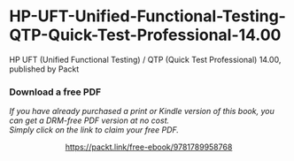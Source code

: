 # HP-UFT-Unified-Functional-Testing-QTP-Quick-Test-Professional-14.00
HP UFT (Unified Functional Testing) / QTP (Quick Test Professional) 14.00, published by Packt
### Download a free PDF

 <i>If you have already purchased a print or Kindle version of this book, you can get a DRM-free PDF version at no cost.<br>Simply click on the link to claim your free PDF.</i>
<p align="center"> <a href="https://packt.link/free-ebook/9781789958768">https://packt.link/free-ebook/9781789958768 </a> </p>